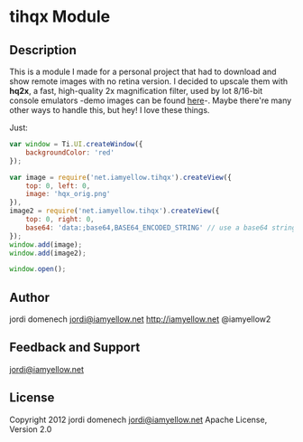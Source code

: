 # tihqx Module

## Description

This is a module I made for a personal project that had to download and show remote images with no retina version. I decided to upscale them with **hq2x**, a fast, high-quality 2x magnification filter, used by lot 8/16-bit console emulators -demo images can be found [here](http://spacy51.sp.funpic.de/hq_filters/hq2x.html)-. Maybe there're many other ways to handle this, but hey! I love these things.

Just:

```js
var window = Ti.UI.createWindow({
	backgroundColor: 'red'
});

var image = require('net.iamyellow.tihqx').createView({
	top: 0, left: 0,
	image: 'hqx_orig.png'
}),
image2 = require('net.iamyellow.tihqx').createView({
	top: 0, right: 0,
	base64: 'data:;base64,BASE64_ENCODED_STRING' // use a base64 string, instead
});
window.add(image);
window.add(image2);

window.open();
```

## Author

jordi domenech
jordi@iamyellow.net
http://iamyellow.net
@iamyellow2

## Feedback and Support

jordi@iamyellow.net

## License

Copyright 2012 jordi domenech <jordi@iamyellow.net>
Apache License, Version 2.0